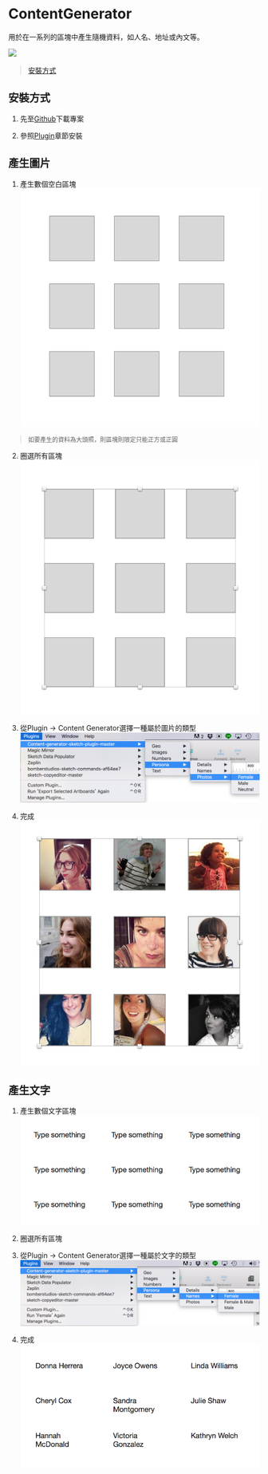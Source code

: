 # ContentGenerator

用於在一系列的區塊中產生隨機資料，如人名、地址或內文等。

![](https://raw.githubusercontent.com/timuric/Content-generator-for-sketch-app/master/tutorial/userpics.gif)

> [安裝方式](#安裝方式)

## 安裝方式

1. 先至[Github](https://github.com/timuric/Content-generator-sketch-plugin)下載專案

2. 參照[Plugin](README.md)章節安裝

## 產生圖片
1. 產生數個空白區塊  
![](../../assets/plugin_content_pic_1.png)
> <p style="font-size: 12px">如要產生的資料為大頭照，則區塊則限定只能正方或正圓</p>

2. 圈選所有區塊
![](../../assets/plugin_content_pic_2.png)

3. 從Plugin -> Content Generator選擇一種屬於圖片的類型
![](../../assets/plugin_content_pic_3.png)

4. 完成
![](../../assets/plugin_content_pic_4.png)

## 產生文字
1. 產生數個文字區塊
![](../../assets/plugin_content_text_1.png)

2. 圈選所有區塊

3. 從Plugin -> Content Generator選擇一種屬於文字的類型
![](../../assets/plugin_content_text_2.png)

4. 完成
![](../../assets/plugin_content_text_3.png)

